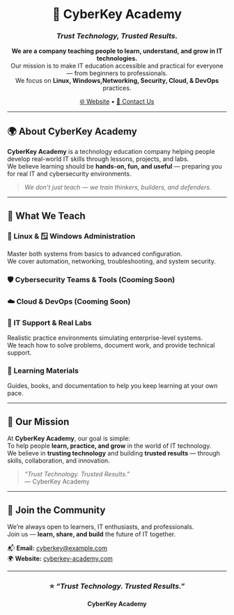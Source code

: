 <div align="center">

# 🧠 **CyberKey Academy**
### _Trust Technology, Trusted Results._

**We are a company teaching people to learn, understand, and grow in IT technologies.**  
Our mission is to make IT education accessible and practical for everyone — from beginners to professionals.  
We focus on **Linux, Windows,Networking, Security, Cloud, & DevOps** practices.

[🌐 Website](https://cyberkey.am) • [📧 Contact Us](mailto:info.cyberkey@gmail.com)

---

</div>

## 🌍 **About CyberKey Academy**

**CyberKey Academy** is a technology education company helping people develop real-world IT skills through lessons, projects, and labs.  
We believe learning should be **hands-on, fun, and useful** — preparing you for real IT and cybersecurity environments.

> _We don’t just teach — we train thinkers, builders, and defenders._

---

## 🧩 **What We Teach**

### 🐧 Linux & 🪟 Windows Administration
Master both systems from basics to advanced configuration.  
We cover automation, networking, troubleshooting, and system security.

### 🛡️ Cybersecurity Teams & Tools (Cooming Soon)

### ☁️ Cloud & DevOps (Cooming Soon)


### 💼 IT Support & Real Labs
Realistic practice environments simulating enterprise-level systems.  
We teach how to solve problems, document work, and provide technical support.

### 📘 Learning Materials
Guides, books, and documentation to help you keep learning at your own pace.

---

## 🚀 **Our Mission**

At **CyberKey Academy**, our goal is simple:  
To help people **learn, practice, and grow** in the world of IT technology.  
We believe in **trusting technology** and building **trusted results** — through skills, collaboration, and innovation.

> _“Trust Technology. Trusted Results.”_  
> — CyberKey Academy

---

## 🤝 **Join the Community**

We’re always open to learners, IT enthusiasts, and professionals.  
Join us — **learn, share, and build** the future of IT together.

📬 **Email:** [cyberkey@example.com](mailto:info.cyberkey@gmail.com)  
🌍 **Website:** [cyberkey-academy.com](https://cyberkey.am)  

---

<div align="center">

### ⭐ _“Trust Technology. Trusted Results.”_  
**CyberKey Academy**

</div>
